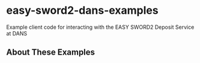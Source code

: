 easy-sword2-dans-examples
=========================

Example client code for interacting with the EASY SWORD2 Deposit Service at DANS


About These Examples
--------------------



